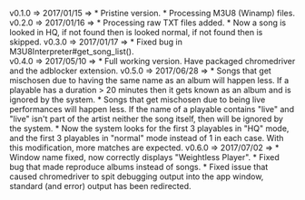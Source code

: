 v0.1.0 => 2017/01/15 => * Pristine version.
                        * Processing M3U8 (Winamp) files.
v0.2.0 => 2017/01/16 => * Processing raw TXT files added.
                        * Now a song is looked in HQ, if not found then is looked normal, if not found then is skipped.
v0.3.0 => 2017/01/17 => * Fixed bug in M3U8Interpreter#get_song_list().   
v0.4.0 => 2017/05/10 => * Full working version. Have packaged chromedriver and the adblocker extension.
v0.5.0 => 2017/06/28 => * Songs that get mischosen due to having the same name as an album will happen less. If a playable has a duration > 20 minutes then it gets known as an album and is ignored by the system.
                        * Songs that get mischosen due to being live performances will happen less. If the name of a playable contains "live" and "live" isn't part of the artist neither the song itself, then will be ignored by the system.
                        * Now the system looks for the first 3 playables in "HQ" mode, and the first 3 playables in "normal" mode instead of 1 in each case. With this modification, more matches are expected.
v0.6.0 => 2017/07/02 => * Window name fixed, now correctly displays "Weightless Player".
                        * Fixed bug that made reproduce albums instead of songs.
                        * Fixed issue that caused chromedriver to spit debugging output into the app window, standard (and error) output has been redirected.
                        
                               